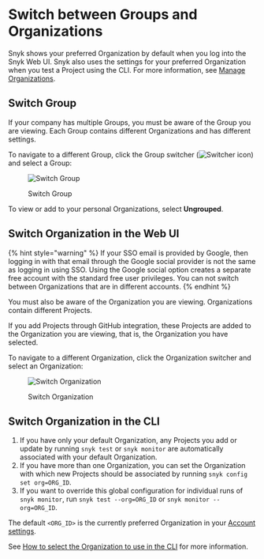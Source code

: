 # Switch between Groups and Organizations

Snyk shows your preferred Organization by default when you log into the Snyk Web UI. Snyk also uses the settings for your preferred Organization when you test a Project using the CLI. For more information, see [Manage Organizations](organizations/create-and-delete-organizations.md).

## Switch Group

If your company has multiple Groups, you must be aware of the Group you are viewing. Each Group contains different Organizations and has different settings.

To navigate to a different Group, click the Group switcher (![Switcher](<../../.gitbook/assets/image (4) (3) (2).png>) icon) and select a Group:

<div align="left"><figure><img src="../../.gitbook/assets/Screenshot 2023-04-25 at 10.06.46.png" alt="Switch Group"><figcaption><p>Switch Group</p></figcaption></figure></div>

To view or add to your personal Organizations, select **Ungrouped**.

## Switch Organization in the Web UI

{% hint style="warning" %}
If your SSO email is provided by Google, then logging in with that email through the Google social provider is not the same as logging in using SSO. Using the Google social option creates a separate free account with the standard free user privileges. You can not switch between Organizations that are in different accounts.
{% endhint %}

You must also be aware of the Organization you are viewing. Organizations contain different Projects.

If you add Projects through GitHub integration, these Projects are added to the Organization you are viewing, that is, the Organization you have selected.

To navigate to a different Organization, click the Organization switcher and select an Organization:

<div align="left"><figure><img src="../../.gitbook/assets/Screenshot 2023-03-13 at 10.31.14.png" alt="Switch Organization"><figcaption><p>Switch Organization</p></figcaption></figure></div>

## **Switch Organization in the CLI**

1. If you have only your default Organization, any Projects you add or update by running `snyk test` or `snyk monitor` are automatically associated with your default Organization.
2. If you have more than one Organization, you can set the Organization with which new Projects should be associated by running `snyk config set org=ORG_ID`.
3. If you want to override this global configuration for individual runs of `snyk monitor`, run `snyk test --org=ORG_ID` or `snyk monitor --org=ORG_ID`.

The default `<ORG_ID>` is the currently preferred Organization in your [Account settings](https://app.snyk.io/account).

See [How to select the Organization to use in the CLI](../../snyk-cli/scan-and-maintain-projects-using-the-cli/how-to-select-the-organization-to-use-in-the-cli.md) for more information.

